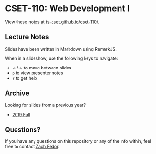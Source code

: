 # CSET-110: Web Development I

View these notes at [ts-cset.github.io/cset-110/](https://ts-cset.github.io/cset-110/).


## Lecture Notes

Slides have been written in [Markdown](https://daringfireball.net/projects/markdown/syntax) using [RemarkJS](https://github.com/gnab/remark).

When in a slideshow, use the following keys to navigate:

- `<-`/`->` to move between slides
- `p` to view presenter notes
- `?` to get help


## Archive

Looking for slides from a previous year?

- [2019 Fall](https://ts-cset.github.io/cset-110/2019-fall/)


## Questions?

If you have any questions on this repository or any of the info within, feel free to contact [Zach Fedor](mailto:fedor@stevenscollege.edu).

